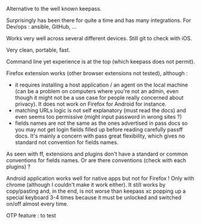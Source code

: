 Alternative to the well known keepass.

Surprisingly has been there for quite a time and has many integrations.
For Dev/ops : ansible, GitHub, ...

Works very well across several different devices.
Still git to check with iOS.

Very clean, portable, fast.

Command line yet experience is at the top (which keepass does not permit).

Firefox extension works (other browser extensions not tested), although :
- it requires installing a host application / an agent on the local machine (can be a problem on computers where you're not an admin, even though it might not be a use case for people really concerned about privacy). It does not work on Firefox for Android for instance.
- matching URLs logic is not self explanatory (must read the docs) and even seems too permissive (might input password in wrong sites ?)
- fields names are not the same as the ones advertised in pass docs so you may not get login fields filled up before reading carefully passff docs. It's mainly a concern with pass great flexibility, which gives no standard not convention for fields names.

As seen with ff, extensions and plugins don't have a standard or common conventions for fields names. Or are there conventions (check with each plugins) ?

Android application works well for native apps but not for Firefox ! Only with chrome (although I couldn't make it work either).
It still works by copy/pasting and, in the end, is not worse than keepass xc popping up a special keyboard 3-4 times because it must be unlocked and switched on/off almost every time.

OTP feature : to test
